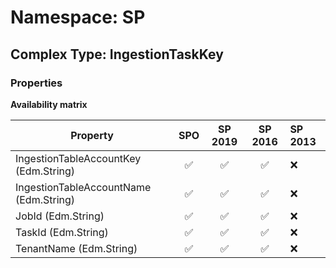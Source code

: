# Namespace: SP

## Complex Type: IngestionTaskKey

### Properties

**Availability matrix**

Property | SPO | SP 2019 | SP 2016 | SP 2013
----------|:---:|:-------:|:-------:|:-------
IngestionTableAccountKey (Edm.String) | ✅ | ✅ | ✅ | ❌
IngestionTableAccountName (Edm.String) | ✅ | ✅ | ✅ | ❌
JobId (Edm.String) | ✅ | ✅ | ✅ | ❌
TaskId (Edm.String) | ✅ | ✅ | ✅ | ❌
TenantName (Edm.String) | ✅ | ✅ | ✅ | ❌
